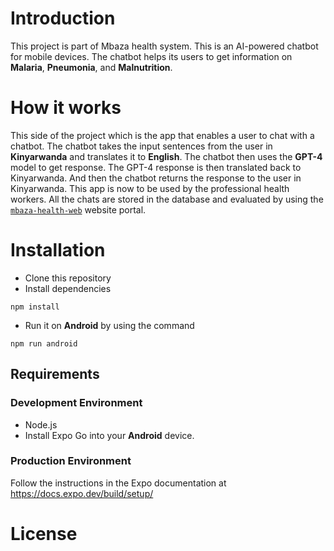 **Introduction**
================
This project is part of Mbaza health system. This is an AI-powered chatbot for mobile devices. The chatbot helps its users to get information on **Malaria**, **Pneumonia**, and **Malnutrition**.

**How it works**
================
This side of the project which is the app that enables a user to chat with a chatbot. The chatbot takes the input sentences from the user in **Kinyarwanda** and translates it to **English**. The chatbot then uses the **GPT-4** model to get response. The GPT-4 response is then translated back to Kinyarwanda. And then the chatbot returns the response to the user in Kinyarwanda. This app is now to be used by the professional health workers. All the chats are stored in the database and evaluated by using the [``mbaza-health-web``](https://github.com/Digital-Umuganda/mbaza-health-web) website portal.

**Installation**
================
  - Clone this repository
  - Install dependencies
  ```shell 
  npm install
  ```
  - Run it on **Android** by using the command
  ```shell
  npm run android
  ```

## Requirements
### Development Environment
- Node.js
- Install Expo Go into your **Android** device.
### Production Environment
Follow the instructions in the Expo documentation at https://docs.expo.dev/build/setup/

**License**
===========
